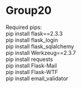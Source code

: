 # Group20

Required pips:
<br>pip install flask==2.3.3
<br>pip install flask_login
<br>pip install flask_sqlalchemy
<br>pip install Werkzeug==2.3.7
<br>pip install requests
<br>pip install Flask-Mail
<br>pip install Flask-WTF
<br>pip install email_validator
